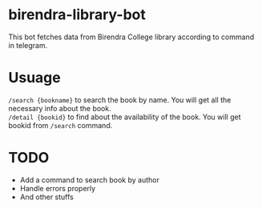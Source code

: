 # birendra-library-bot
This bot fetches data from Birendra College library according to command in telegram.

# Usuage
` /search {bookname} ` to search the book by name. You will get all the necessary info about the book. <br>
` /detail {bookid} ` to find about the availability of the book. You will get bookid from ` /search ` command.

# TODO
* Add a command to search book by author
* Handle errors properly
* And other stuffs

